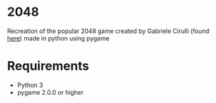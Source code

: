# 2048

Recreation of the popular 2048 game created by Gabriele Cirulli (found [here](https://play2048.co/ "Original 2048 Game")) made in python using pygame

# Requirements

- Python 3
- pygame 2.0.0 or higher
